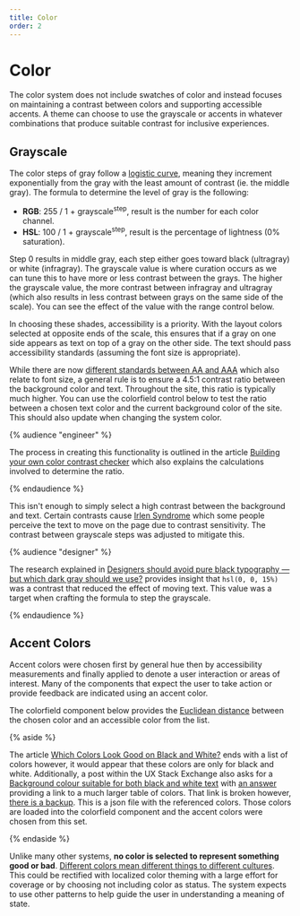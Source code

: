 ```yaml
---
title: Color
order: 2
---
```


# Color

The color system does not include swatches of color and instead focuses on maintaining a contrast between colors and supporting accessible accents. A theme can choose to use the grayscale or accents in whatever combinations that produce suitable contrast for inclusive experiences.

## Grayscale

The color steps of gray follow a [logistic curve](https://mathworld.wolfram.com/LogisticEquation.html), meaning they increment exponentially from the gray with the least amount of contrast (ie. the middle gray). The formula to determine the level of gray is the following:

- **RGB**: 255 / 1 + grayscale<sup>step</sup>, result is the number for each color channel.
- **HSL**: 100 / 1 + grayscale<sup>step</sup>, result is the percentage of lightness (0% saturation).

Step 0 results in middle gray, each step either goes toward black (ultragray) or white (infragray). The grayscale value is where curation occurs as we can tune this to have more or less contrast between the grays. The higher the grayscale value, the more contrast between infragray and ultragray (which also results in less contrast between grays on the same side of the scale). You can see the effect of the value with the range control below.

<grayscale-control reference="--grayscale--factor"></grayscale-control>

In choosing these shades, accessibility is a priority. With the layout colors selected at opposite ends of the scale, this ensures that if a gray on one side appears as text on top of a gray on the other side. The text should pass accessibility standards (assuming the font size is appropriate).

While there are now [different standards between AA and AAA](https://www.w3.org/TR/WCAG21/#contrast-minimum) which also relate to font size, a general rule is to ensure a 4.5:1 contrast ratio between the background color and text. Throughout the site, this ratio is typically much higher. You can use the colorfield control below to test the ratio between a chosen text color and the current background color of the site. This should also update when changing the system color.

<delta-color-text reference="--box_standard_foreground-color"></delta-color-text>

{% audience "engineer" %}

The process in creating this functionality is outlined in the article [Building your own color contrast checker](https://dev.to/alvaromontoro/building-your-own-color-contrast-checker-4j7o) which also explains the calculations involved to determine the ratio.

{% endaudience %}

This isn't enough to simply select a high contrast between the background and text. Certain contrasts cause [Irlen Syndrome](https://irlen.com/what-is-irlen-syndrome/) which some people perceive the text to move on the page due to contrast sensitivity. The contrast between grayscale steps was adjusted to mitigate this.

{% audience "designer" %}

The research explained in [Designers should avoid pure black typography — but which dark gray should we use?](https://uxdesign.cc/designers-should-avoid-pure-black-typography-but-which-dark-gray-should-we-use-2d7faa07083a) provides insight that `hsl(0, 0, 15%)` was a contrast that reduced the effect of moving text. This value was a target when crafting the formula to step the grayscale.

{% endaudience %}

## Accent Colors

Accent colors were chosen first by general hue then by accessibility measurements and finally applied to denote a user interaction or areas of interest. Many of the components that expect the user to take action or provide feedback are indicated using an accent color.

The colorfield component below provides the [Euclidean distance](https://en.wikipedia.org/wiki/Euclidean_distance) between the chosen color and an accessible color from the list.

<delta-color-accent reference="--accent-color"></delta-color-accent>

{% aside %}

The article [Which Colors Look Good on Black and White?](https://dev.to/finnhvman/which-colors-look-good-on-black-and-white-2pe6) ends with a list of colors however, it would appear that these colors are only for black and white. Additionally, a post within the UX Stack Exchange also asks for a [Background colour suitable for both black and white text](https://ux.stackexchange.com/q/73763/71086) with [an answer](https://ux.stackexchange.com/a/86226/71086) providing a link to a much larger table of colors. That link is broken however, [there is a backup](https://maswildan.wordpress.com/2016/08/28/color-contrast-on-blackwhite-background/). This is a json file with the referenced colors. Those colors are loaded into the colorfield component and the accent colors were chosen from this set.

{% endaside %}

Unlike many other systems, **no color is selected to represent something good or bad**. [Different colors mean different things to different cultures](https://uxplanet.org/understanding-color-psychology-though-culture-symbolism-and-emotion-215102347276). This could be rectified with localized color theming with a large effort for coverage or by choosing not including color as status. The system expects to use other patterns to help guide the user in understanding a meaning of state.